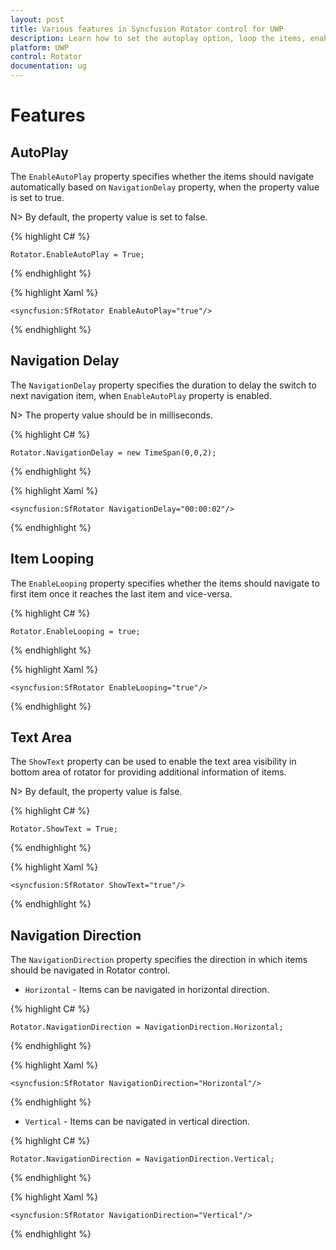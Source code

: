 ```yaml
---
layout: post
title: Various features in Syncfusion Rotator control for UWP
description: Learn how to set the autoplay option, loop the items, enable Text Area  and choose the navigation direction in Rotator control for Xamarin.Forms
platform: UWP
control: Rotator
documentation: ug
---
```


# Features

## AutoPlay

The `EnableAutoPlay` property specifies whether the items should navigate automatically based on `NavigationDelay` property, when the property value is set to true.

N> By default, the property value is set to false.

{% highlight C# %}

	Rotator.EnableAutoPlay = True;

{% endhighlight %}

{% highlight Xaml %}

    <syncfusion:SfRotator EnableAutoPlay="true"/>
  
 {% endhighlight %}

## Navigation Delay

The `NavigationDelay` property specifies the duration to delay the switch to next navigation item, when `EnableAutoPlay` property is enabled.

N> The property value should be in milliseconds.

{% highlight C# %}

	Rotator.NavigationDelay = new TimeSpan(0,0,2);

{% endhighlight %}

{% highlight Xaml %}

    <syncfusion:SfRotator NavigationDelay="00:00:02"/>
  
 {% endhighlight %}

## Item Looping

The `EnableLooping` property specifies whether the items should navigate to first item once it reaches the last item and vice-versa.

{% highlight C# %}

	Rotator.EnableLooping = true;

{% endhighlight %}

{% highlight Xaml %}

    <syncfusion:SfRotator EnableLooping="true"/>
  
 {% endhighlight %}


## Text Area 

The `ShowText` property can be used to enable the text area visibility in bottom area of rotator for providing additional information of items.

N> By default, the property value is false.

{% highlight C# %}

	Rotator.ShowText = True;

{% endhighlight %}

{% highlight Xaml %}

    <syncfusion:SfRotator ShowText="true"/>
  
 {% endhighlight %}

## Navigation Direction

The `NavigationDirection` property specifies the direction in which items should be navigated in Rotator control.

* `Horizontal` - Items can be navigated in horizontal direction.

{% highlight C# %}

	Rotator.NavigationDirection = NavigationDirection.Horizontal;

{% endhighlight %}

{% highlight Xaml %}

    <syncfusion:SfRotator NavigationDirection="Horizontal"/>

{% endhighlight %}

* `Vertical` - Items can be navigated in vertical direction.

{% highlight C# %}

	Rotator.NavigationDirection = NavigationDirection.Vertical;

{% endhighlight %}

{% highlight Xaml %}

    <syncfusion:SfRotator NavigationDirection="Vertical"/>

{% endhighlight %}